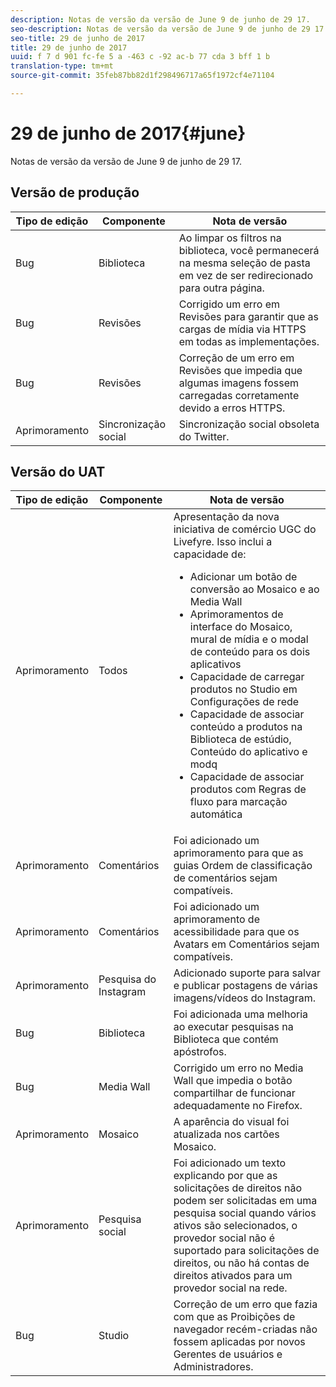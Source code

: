 ```yaml
---
description: Notas de versão da versão de June 9 de junho de 29 17.
seo-description: Notas de versão da versão de June 9 de junho de 29 17.
seo-title: 29 de junho de 2017
title: 29 de junho de 2017
uuid: f 7 d 901 fc-fe 5 a -463 c -92 ac-b 77 cda 3 bff 1 b
translation-type: tm+mt
source-git-commit: 35feb87bb82d1f298496717a65f1972cf4e71104

---
```



# 29 de junho de 2017{#june}

Notas de versão da versão de June 9 de junho de 29 17.

## Versão de produção

| **Tipo de edição** | **Componente** | **Nota de versão** |
|---|---|---|
| Bug | Biblioteca | Ao limpar os filtros na biblioteca, você permanecerá na mesma seleção de pasta em vez de ser redirecionado para outra página. |
| Bug | Revisões | Corrigido um erro em Revisões para garantir que as cargas de mídia via HTTPS em todas as implementações. |
| Bug | Revisões | Correção de um erro em Revisões que impedia que algumas imagens fossem carregadas corretamente devido a erros HTTPS. |
| Aprimoramento | Sincronização social | Sincronização social obsoleta do Twitter. |

## Versão do UAT

| Tipo de edição | Componente | Nota de versão |
|--- |--- |--- |
| Aprimoramento | Todos | Apresentação da nova iniciativa de comércio UGC do Livefyre. Isso inclui a capacidade de: <br><ul><li>Adicionar um botão de conversão ao Mosaico e ao Media Wall</li><li> Aprimoramentos de interface do Mosaico, mural de mídia e o modal de conteúdo para os dois aplicativos</li><li>Capacidade de carregar produtos no Studio em Configurações de rede</li><li>Capacidade de associar conteúdo a produtos na Biblioteca de estúdio, Conteúdo do aplicativo e modq</li><li>Capacidade de associar produtos com Regras de fluxo para marcação automática</li></ul> |
| Aprimoramento | Comentários | Foi adicionado um aprimoramento para que as guias Ordem de classificação de comentários sejam compatíveis. |
| Aprimoramento | Comentários | Foi adicionado um aprimoramento de acessibilidade para que os Avatars em Comentários sejam compatíveis. |
| Aprimoramento | Pesquisa do Instagram | Adicionado suporte para salvar e publicar postagens de várias imagens/vídeos do Instagram. |
| Bug | Biblioteca | Foi adicionada uma melhoria ao executar pesquisas na Biblioteca que contém apóstrofos. |
| Bug | Media Wall | Corrigido um erro no Media Wall que impedia o botão compartilhar de funcionar adequadamente no Firefox. |
| Aprimoramento | Mosaico | A aparência do visual foi atualizada nos cartões Mosaico. |
| Aprimoramento | Pesquisa social | Foi adicionado um texto explicando por que as solicitações de direitos não podem ser solicitadas em uma pesquisa social quando vários ativos são selecionados, o provedor social não é suportado para solicitações de direitos, ou não há contas de direitos ativados para um provedor social na rede. |
| Bug | Studio | Correção de um erro que fazia com que as Proibições de navegador recém-criadas não fossem aplicadas por novos Gerentes de usuários e Administradores. |


